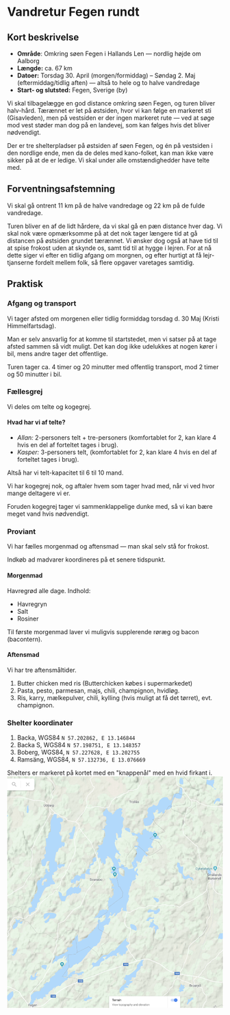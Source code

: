 # Vandretur Fegen rundt

## Kort beskrivelse

* __Område__: Omkring søen Fegen i Hallands Len — nordlig højde om Aalborg
* __Længde:__ ca. 67 km
* __Datoer:__ Torsdag 30. April (morgen/formiddag) – Søndag 2. Maj (eftermiddag/tidlig aften) — altså to hele og to halve vandredage
* __Start- og slutsted:__ Fegen, Sverige (by)

Vi skal tilbagelægge en god distance omkring søen Fegen, og turen bliver halv-hård.
Tærænnet er let på østsiden, hvor vi kan følge en markeret sti (Gisavleden), men på vestsiden er der ingen markeret rute — ved at søge mod vest støder man dog på en landevej, som kan følges hvis det bliver nødvendigt.

Der er tre shelterpladser på østsiden af søen Fegen, og én på vestsiden i den nordlige ende, men da de deles med kano-folket, kan man ikke være sikker på at de er ledige.
Vi skal under alle omstændighedder have telte med.

## Forventningsafstemning

Vi skal gå ontrent 11 km på de halve vandredage og 22 km på de fulde vandredage.

Turen bliver en af de lidt hårdere, da vi skal gå en pæn distance hver dag.
Vi skal nok være opmærksomme på at det nok tager længere tid at gå distancen på østsiden grundet tærænnet.
Vi ønsker dog også at have tid til at spise frokost uden at skynde os, samt tid til at hygge i lejren.
For at nå dette siger vi efter en tidlig afgang om morgnen, og efter hurtigt at få lejr-tjanserne fordelt mellem folk, så flere opgaver varetages samtidig.


## Praktisk

### Afgang og transport

Vi tager afsted om morgenen eller tidlig formiddag torsdag d. 30 Maj (Kristi Himmelfartsdag).

Man er selv ansvarlig for at komme til startstedet, men vi satser på at tage afsted sammen så vidt muligt.
Det kan dog ikke udelukkes at nogen kører i bil, mens andre tager det offentlige.

Turen tager ca. 4 timer og 20 minutter med offentlig transport, mod 2 timer og 50 minutter i bil.

### Fællesgrej

Vi deles om telte og kogegrej.

#### Hvad har vi af telte?

* _Allan:_ 2-personers telt + tre-personers (komfortablet for 2, kan klare 4 hvis en del af forteltet tages i brug).
* _Kasper:_ 3-personers telt, (komfortablet for 2, kan klare 4 hvis en del af forteltet tages i brug).

Altså har vi telt-kapacitet til 6 til 10 mand.

Vi har kogegrej nok, og aftaler hvem som tager hvad med, når vi ved hvor mange deltagere vi er.

Foruden kogegrej tager vi sammenklappelige dunke med, så vi kan bære meget vand hvis nødvendigt.


### Proviant
Vi har fælles morgenmad og aftensmad — man skal selv stå for frokost.

Indkøb ad madvarer koordineres på et senere tidspunkt.

#### Morgenmad

Havregrød alle dage.
Indhold:

* Havregryn
* Salt
* Rosiner

Til første morgenmad laver vi muligvis supplerende røræg og bacon (bacontern).

#### Aftensmad

Vi har tre aftensmåltider.

1. Butter chicken med ris (Butterchicken købes i supermarkedet)
2. Pasta, pesto, parmesan, majs, chili, champignon, hvidløg.
3. Ris, karry, mælkepulver, chili, kylling (hvis muligt at få det tørret), evt. champignon.


### Shelter koordinater

1. Backa, WGS84 `N 57.202862, E 13.146844`
2. Backa S, WGS84 `N 57.198751, E 13.148357`
3. Boberg, WGS84, `N 57.227628, E 13.202755`
4. Ramsäng, WGS84, `N 57.132736, E 13.076669`

Shelters er markeret på kortet med en "knappenål" med en hvid firkant i.
![](./shelters_kort.png)
